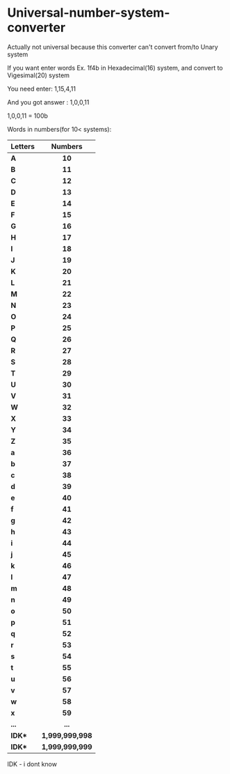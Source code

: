 # Universal-number-system-converter
Actually not universal because this converter can't convert from/to Unary system

If you want enter words
Ex. 1f4b in Hexadecimal(16) system, and convert to Vigesimal(20) system

You need enter: 1,15,4,11

And you got answer : 1,0,0,11

1,0,0,11 = 100b

Words in numbers(for 10< systems):

| **Letters**   | **Numbers**   |
| ------------- |:-------------:|
| **A**         | **10**        |
| **B**         | **11**        |
| **C**         | **12**        |
| **D**         | **13**        |
| **E**         | **14**        |
| **F**         | **15**        |
| **G**         | **16**        |
| **H**         | **17**        |
| **I**         | **18**        |
| **J**         | **19**        |
| **K**         | **20**        |
| **L**         | **21**        |
| **M**         | **22**        |
| **N**         | **23**        |
| **O**         | **24**        |
| **P**         | **25**        |
| **Q**         | **26**        |
| **R**         | **27**        |
| **S**         | **28**        |
| **T**         | **29**        |
| **U**         | **30**        |
| **V**         | **31**        |
| **W**         | **32**        |
| **X**         | **33**        |
| **Y**         | **34**        |
| **Z**         | **35**        |
| **a**         | **36**        |
| **b**         | **37**        |
| **c**         | **38**        |
| **d**         | **39**        |
| **e**         | **40**        |
| **f**         | **41**        |
| **g**         | **42**        |
| **h**         | **43**        |
| **i**         | **44**        |
| **j**         | **45**        |
| **k**         | **46**        |
| **l**         | **47**        |
| **m**         | **48**        |
| **n**         | **49**        |
| **o**         | **50**        |
| **p**         | **51**        |
| **q**         | **52**        |
| **r**         | **53**        |
| **s**         | **54**        |
| **t**         | **55**        |
| **u**         | **56**        |
| **v**         | **57**        |
| **w**         | **58**        |
| **x**         | **59**        |
| **...**       | **...**       |
| **IDK\***       | **1,999,999,998**|
| **IDK\***       | **1,999,999,999**|

IDK - i dont know
